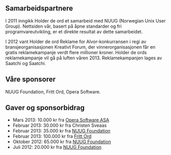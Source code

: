 ## Samarbeidspartnere

I 2011 inngikk Holder de ord et samarbeid med NUUG (Norwegian Unix User Group). Nettsiden vår, basert på åpne standarder og fri programvareutvikling, er et direkte resultat av dette samarbeidet.

I 2012 vant Holder de ord Reklame for Alvor-konkurransen i regi av bransjeorganisasjonen Kreativt Forum, der vinnerorganisasjonen får en gratis reklamekampanje verdt flere millioner kroner. Holder de ords reklamekampanje vil gå på luften våren 2013. Reklamekampanjen lages av Saatchi og Saatchi.

## Våre sponsorer

NUUG Foundation, Fritt Ord, Opera Software.

## Gaver og sponsorbidrag

* Mars 2013: 10.000 kr fra [Opera Software ASA][opera]
* Februar 2013: 30.000 kr fra Christen Sveaas
* Februar 2013: 35.000 kr fra [NUUG Foundation][nuug-foundation]
* Februar 2013: 100.000 kr fra [Fritt Ord][fritt-ord]
* Oktober 2012: 65.000 kr fra [NUUG Foundation][nuug-foundation]
* Juli 2012: 20.000 kr fra [NUUG Foundation][nuug-foundation]


[opera]: http://www.opera.com
[nuug-foundation]: http://www.nuugfoundation.no
[fritt-ord]: http://www.frittord.no